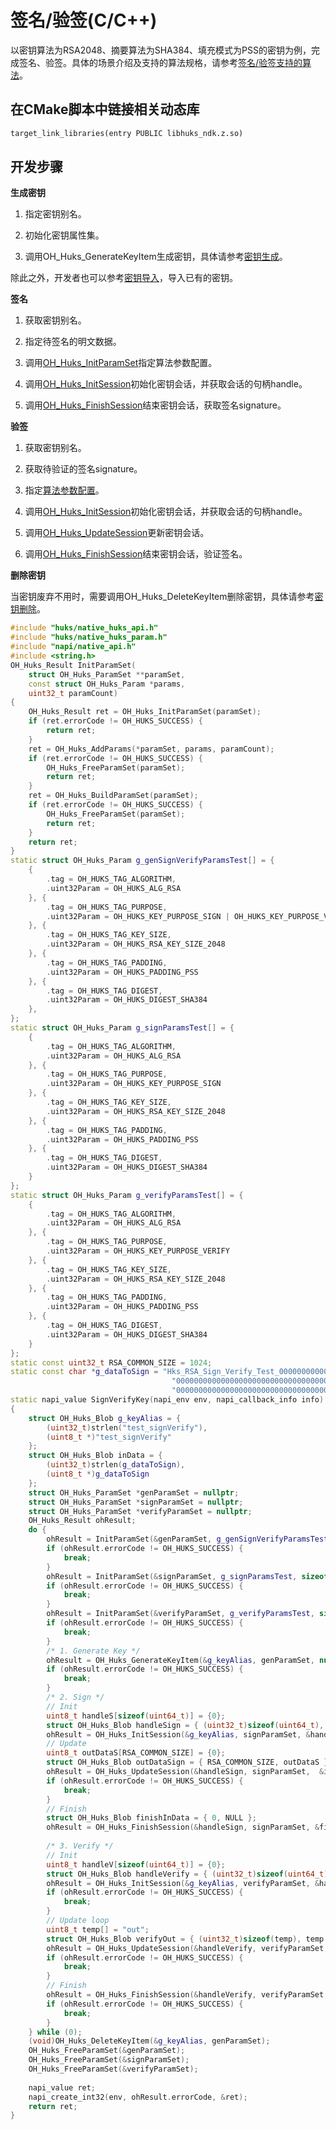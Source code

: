 # 签名/验签(C/C++)

以密钥算法为RSA2048、摘要算法为SHA384、填充模式为PSS的密钥为例，完成签名、验签。具体的场景介绍及支持的算法规格，请参考[签名/验签支持的算法](huks-signing-signature-verification-overview.md#支持的算法)。

## 在CMake脚本中链接相关动态库
```txt
target_link_libraries(entry PUBLIC libhuks_ndk.z.so)
```

## 开发步骤

**生成密钥**
1. 指定密钥别名。

2. 初始化密钥属性集。

3. 调用OH_Huks_GenerateKeyItem生成密钥，具体请参考[密钥生成](huks-key-generation-overview.md)。

除此之外，开发者也可以参考[密钥导入](huks-key-import-overview.md)，导入已有的密钥。

**签名**

1. 获取密钥别名。

2. 指定待签名的明文数据。

3. 调用[OH_Huks_InitParamSet](../../reference/apis-universal-keystore-kit/capi-native-huks-param-h.md#oh_huks_initparamset)指定算法参数配置。

4. 调用[OH_Huks_InitSession](../../reference/apis-universal-keystore-kit/capi-native-huks-api-h.md#oh_huks_initsession)初始化密钥会话，并获取会话的句柄handle。

5. 调用[OH_Huks_FinishSession](../../reference/apis-universal-keystore-kit/capi-native-huks-api-h.md#oh_huks_finishsession)结束密钥会话，获取签名signature。

**验签**

1. 获取密钥别名。

2. 获取待验证的签名signature。

3. 指定[算法参数配置](../../reference/apis-universal-keystore-kit/capi-native-huks-param-h.md#oh_huks_initparamset)。

4. 调用[OH_Huks_InitSession](../../reference/apis-universal-keystore-kit/capi-native-huks-api-h.md#oh_huks_initsession)初始化密钥会话，并获取会话的句柄handle。

5. 调用[OH_Huks_UpdateSession](../../reference/apis-universal-keystore-kit/capi-native-huks-api-h.md#oh_huks_updatesession)更新密钥会话。

6. 调用[OH_Huks_FinishSession](../../reference/apis-universal-keystore-kit/capi-native-huks-api-h.md#oh_huks_finishsession)结束密钥会话，验证签名。

**删除密钥**

当密钥废弃不用时，需要调用OH_Huks_DeleteKeyItem删除密钥，具体请参考[密钥删除](huks-delete-key-ndk.md)。

```c++
#include "huks/native_huks_api.h"
#include "huks/native_huks_param.h"
#include "napi/native_api.h"
#include <string.h>
OH_Huks_Result InitParamSet(
    struct OH_Huks_ParamSet **paramSet,
    const struct OH_Huks_Param *params,
    uint32_t paramCount)
{
    OH_Huks_Result ret = OH_Huks_InitParamSet(paramSet);
    if (ret.errorCode != OH_HUKS_SUCCESS) {
        return ret;
    }
    ret = OH_Huks_AddParams(*paramSet, params, paramCount);
    if (ret.errorCode != OH_HUKS_SUCCESS) {
        OH_Huks_FreeParamSet(paramSet);
        return ret;
    }
    ret = OH_Huks_BuildParamSet(paramSet);
    if (ret.errorCode != OH_HUKS_SUCCESS) {
        OH_Huks_FreeParamSet(paramSet);
        return ret;
    }
    return ret;
}
static struct OH_Huks_Param g_genSignVerifyParamsTest[] = {
    {
        .tag = OH_HUKS_TAG_ALGORITHM,
        .uint32Param = OH_HUKS_ALG_RSA
    }, {
        .tag = OH_HUKS_TAG_PURPOSE,
        .uint32Param = OH_HUKS_KEY_PURPOSE_SIGN | OH_HUKS_KEY_PURPOSE_VERIFY
    }, {
        .tag = OH_HUKS_TAG_KEY_SIZE,
        .uint32Param = OH_HUKS_RSA_KEY_SIZE_2048
    }, {
        .tag = OH_HUKS_TAG_PADDING,
        .uint32Param = OH_HUKS_PADDING_PSS
    }, {
        .tag = OH_HUKS_TAG_DIGEST,
        .uint32Param = OH_HUKS_DIGEST_SHA384
    },
};
static struct OH_Huks_Param g_signParamsTest[] = {
    {
        .tag = OH_HUKS_TAG_ALGORITHM,
        .uint32Param = OH_HUKS_ALG_RSA
    }, {
        .tag = OH_HUKS_TAG_PURPOSE,
        .uint32Param = OH_HUKS_KEY_PURPOSE_SIGN
    }, {
        .tag = OH_HUKS_TAG_KEY_SIZE,
        .uint32Param = OH_HUKS_RSA_KEY_SIZE_2048
    }, {
        .tag = OH_HUKS_TAG_PADDING,
        .uint32Param = OH_HUKS_PADDING_PSS
    }, {
        .tag = OH_HUKS_TAG_DIGEST,
        .uint32Param = OH_HUKS_DIGEST_SHA384
    }
};
static struct OH_Huks_Param g_verifyParamsTest[] = {
    {
        .tag = OH_HUKS_TAG_ALGORITHM,
        .uint32Param = OH_HUKS_ALG_RSA
    }, {
        .tag = OH_HUKS_TAG_PURPOSE,
        .uint32Param = OH_HUKS_KEY_PURPOSE_VERIFY
    }, {
        .tag = OH_HUKS_TAG_KEY_SIZE,
        .uint32Param = OH_HUKS_RSA_KEY_SIZE_2048
    }, {
        .tag = OH_HUKS_TAG_PADDING,
        .uint32Param = OH_HUKS_PADDING_PSS
    }, {
        .tag = OH_HUKS_TAG_DIGEST,
        .uint32Param = OH_HUKS_DIGEST_SHA384
    }
};
static const uint32_t RSA_COMMON_SIZE = 1024;
static const char *g_dataToSign = "Hks_RSA_Sign_Verify_Test_0000000000000000000000000000000000000000000000000000000"
                                    "00000000000000000000000000000000000000000000000000000000000000000000000000000000"
                                    "0000000000000000000000000000000000000000000000000000000000000000000000000_string";
static napi_value SignVerifyKey(napi_env env, napi_callback_info info) 
{
    struct OH_Huks_Blob g_keyAlias = {
        (uint32_t)strlen("test_signVerify"),
        (uint8_t *)"test_signVerify"
    };
    struct OH_Huks_Blob inData = {
        (uint32_t)strlen(g_dataToSign),
        (uint8_t *)g_dataToSign
    };
    struct OH_Huks_ParamSet *genParamSet = nullptr;
    struct OH_Huks_ParamSet *signParamSet = nullptr;
    struct OH_Huks_ParamSet *verifyParamSet = nullptr;
    OH_Huks_Result ohResult;
    do {
        ohResult = InitParamSet(&genParamSet, g_genSignVerifyParamsTest, sizeof(g_genSignVerifyParamsTest) / sizeof(OH_Huks_Param));
        if (ohResult.errorCode != OH_HUKS_SUCCESS) {
            break;
        }
        ohResult = InitParamSet(&signParamSet, g_signParamsTest, sizeof(g_signParamsTest) / sizeof(OH_Huks_Param));
        if (ohResult.errorCode != OH_HUKS_SUCCESS) {
            break;
        }
        ohResult = InitParamSet(&verifyParamSet, g_verifyParamsTest, sizeof(g_verifyParamsTest) / sizeof(OH_Huks_Param));
        if (ohResult.errorCode != OH_HUKS_SUCCESS) {
            break;
        }
        /* 1. Generate Key */
        ohResult = OH_Huks_GenerateKeyItem(&g_keyAlias, genParamSet, nullptr);
        if (ohResult.errorCode != OH_HUKS_SUCCESS) {
            break;
        }
        /* 2. Sign */
        // Init
        uint8_t handleS[sizeof(uint64_t)] = {0};
        struct OH_Huks_Blob handleSign = { (uint32_t)sizeof(uint64_t), handleS };
        ohResult = OH_Huks_InitSession(&g_keyAlias, signParamSet, &handleSign, nullptr);
        // Update
        uint8_t outDataS[RSA_COMMON_SIZE] = {0};
        struct OH_Huks_Blob outDataSign = { RSA_COMMON_SIZE, outDataS };
        ohResult = OH_Huks_UpdateSession(&handleSign, signParamSet,  &inData, &outDataSign);
        if (ohResult.errorCode != OH_HUKS_SUCCESS) {
            break;
        }
        // Finish
        struct OH_Huks_Blob finishInData = { 0, NULL };
        ohResult = OH_Huks_FinishSession(&handleSign, signParamSet, &finishInData, &outDataSign);
        
        /* 3. Verify */
        // Init
        uint8_t handleV[sizeof(uint64_t)] = {0};
        struct OH_Huks_Blob handleVerify = { (uint32_t)sizeof(uint64_t), handleV };
        ohResult = OH_Huks_InitSession(&g_keyAlias, verifyParamSet, &handleVerify, nullptr);
        if (ohResult.errorCode != OH_HUKS_SUCCESS) {
            break;
        }
        // Update loop
        uint8_t temp[] = "out";
        struct OH_Huks_Blob verifyOut = { (uint32_t)sizeof(temp), temp };
        ohResult = OH_Huks_UpdateSession(&handleVerify, verifyParamSet, &inData, &verifyOut);
        if (ohResult.errorCode != OH_HUKS_SUCCESS) {
            break;
        }
        // Finish
        ohResult = OH_Huks_FinishSession(&handleVerify, verifyParamSet, &outDataSign, &verifyOut);
        if (ohResult.errorCode != OH_HUKS_SUCCESS) {
            break;
        }
    } while (0);
    (void)OH_Huks_DeleteKeyItem(&g_keyAlias, genParamSet);
    OH_Huks_FreeParamSet(&genParamSet);
    OH_Huks_FreeParamSet(&signParamSet);
    OH_Huks_FreeParamSet(&verifyParamSet);
    
    napi_value ret;
    napi_create_int32(env, ohResult.errorCode, &ret);
    return ret;
}
```
